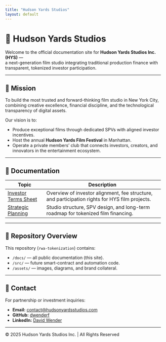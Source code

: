 ```yaml
---
title: "Hudson Yards Studios"
layout: default
---
```


# 🎥 Hudson Yards Studios

Welcome to the official documentation site for **Hudson Yards Studios Inc. (HYS)** —  
a next-generation film studio integrating traditional production finance with transparent, tokenized investor participation.

---

## 🌟 Mission
To build the most trusted and forward-thinking film studio in New York City, combining creative excellence, financial discipline, and the technological transparency of digital assets.

Our vision is to:
- Produce exceptional films through dedicated SPVs with aligned investor incentives.  
- Host the annual **Hudson Yards Film Festival** in Manhattan.  
- Operate a private members’ club that connects investors, creators, and innovators in the entertainment ecosystem.

---

## 📄 Documentation

| Topic | Description |
|-------|--------------|
| [Investor Terms Sheet](./investor-terms.html) | Overview of investor alignment, fee structure, and participation rights for HYS film projects. |
| [Strategic Planning](./strategic-planning.html) | Studio structure, SPV design, and long-term roadmap for tokenized film financing. |

---

## 🧭 Repository Overview
This repository (`rwa-tokenization`) contains:
- `/docs/` — all public documentation (this site).  
- `/src/` — future smart-contract and automation code.  
- `/assets/` — images, diagrams, and brand collateral.

---

## 💬 Contact
For partnership or investment inquiries:

- **Email:** [contact@hudsonyardsstudios.com](mailto:contact@hudsonyardsstudios.com)  
- **GitHub:** [dwenderf](https://github.com/dwenderf)  
- **LinkedIn:** [David Wender](https://www.linkedin.com/in/david-wender)

---

© 2025 Hudson Yards Studios Inc. | All Rights Reserved
